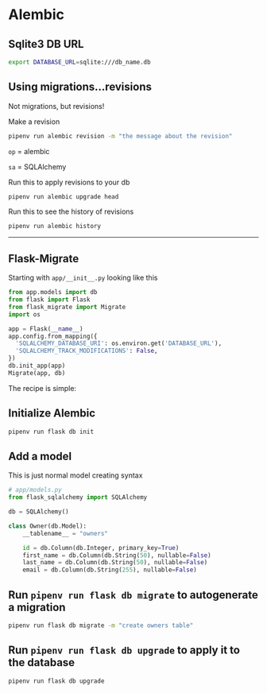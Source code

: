# Alembic

## Sqlite3 DB URL

```zsh
export DATABASE_URL=sqlite:///db_name.db
```

## Using migrations...revisions

Not migrations, but revisions!

Make a revision

```zsh
pipenv run alembic revision -m "the message about the revision"
```

`op` = alembic

`sa` = SQLAlchemy

Run this to apply revisions to your db

```zsh
pipenv run alembic upgrade head
```

Run this to see the history of revisions

```zsh
pipenv run alembic history
```

---

## Flask-Migrate

Starting with `app/__init__.py` looking like this

```py
from app.models import db
from flask import Flask
from flask_migrate import Migrate
import os

app = Flask(__name__)
app.config.from_mapping({
  'SQLALCHEMY_DATABASE_URI': os.environ.get('DATABASE_URL'),
  'SQLALCHEMY_TRACK_MODIFICATIONS': False,
})
db.init_app(app)
Migrate(app, db)
```

The recipe is simple:

## Initialize Alembic

```zsh
pipenv run flask db init
```

## Add a model

This is just normal model creating syntax

```py
# app/models.py
from flask_sqlalchemy import SQLAlchemy

db = SQLAlchemy()

class Owner(db.Model):
    __tablename__ = "owners"

    id = db.Column(db.Integer, primary_key=True)
    first_name = db.Column(db.String(50), nullable=False)
    last_name = db.Column(db.String(50), nullable=False)
    email = db.Column(db.String(255), nullable=False)
```

## Run `pipenv run flask db migrate` to autogenerate a migration

```zsh
pipenv run flask db migrate -m "create owners table"
```

## Run `pipenv run flask db upgrade` to apply it to the database

```zsh
pipenv run flask db upgrade
```
